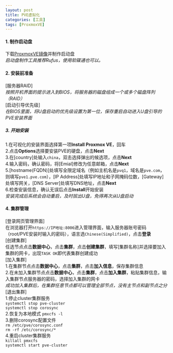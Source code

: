```yaml
---
layout: post
title: PVE虚拟化
categories: [工具]
tags: [ProxmoxVE]
---
```

#### 1. 制作启动盘
下载[ProxmoxVE镜像](https://www.proxmox.com/en/downloads/category/iso-images-pve)并制作启动盘  
*启动盘制作工具推荐Rufus，使用软碟通也可以。*  
<!-- more -->
#### 2. 安装前准备
[服务器RAID]  
*按照开机界面的提示进入到BIOS，将服务器的磁盘组成一个或多个磁盘阵列（RAID）*   
[启动引导优先级]  
*在BIOS里面，将U盘启动的优先级设置为第一位，保存重启自动进入U盘引导的PVE安装界面*  
##### 3. 开始安装
1.在可视化的安装界面选择第一项**Install Proxmox VE**，回车  
2.点击**Options**选择要安装PVE的硬盘，点击**Next**  
3.在[country]处输入`china`，双击选择弹出的候选项，点击**Next**  
4.输入密码，确认密码，将[Emial]修改为任意邮箱，点击**Next**  
5.[hostname(FQDN)]处填写全限定域名（例如主机名是`pvq1`，域名是`pve.com`，则填写`pve1.pve.com`），[IP Address]处填写IP地址和子网掩码位数，[Gateway]处填写网关，[DNS Server]处填写DNS地址，点击**Next**  
6.检查安装信息，确认无误后点击**Install**开始安装  
*安装完成后系统会自动重启，及时拔出U盘，免得再次从U盘启动*  
#### 4. 集群管理
[登录网页管理界面]  
在浏览器打开`https://IP地址:8006`进入管理界面，输入服务器账号密码（root/PVE安装时输入的密码），语言选`Chinese(Simplified)`，点击**登录**  
[创建集群]  
任选节点点击**数据中心**，点击**集群**，点击**创建集群**，填写[集群名称]并选择要加入集群的网卡，出现`TASK OK`即代表集群创建成功  
[加入集群]  
1.在集群节点点击**数据中心**，点击**集群**，点击**加入信息**，保存集群信息  
2.在未加入集群节点点击**数据中心**，点击**集群**，点击**加入集群**，粘贴集群信息，输入集群节点服务器的密码，选择加入集群的网卡  
*成功加入集群后，在集群任意节点都可以管理全部节点，没有主节点和副节点之分*  
[退出集群]  
1.停止cluster集群服务  
`systemctl stop pve-cluster`  
`systemctl stop corosync`  
2.恢复为本地模式
`pmxcfs -l`  
3.删除corosync配置文件  
`rm /etc/pve/corosync.conf`  
`rm -rf /etc/corosync/*`  
4.重启cluster集群服务  
`killall pmxcfs`  
`systemctl start pve-cluster`  
